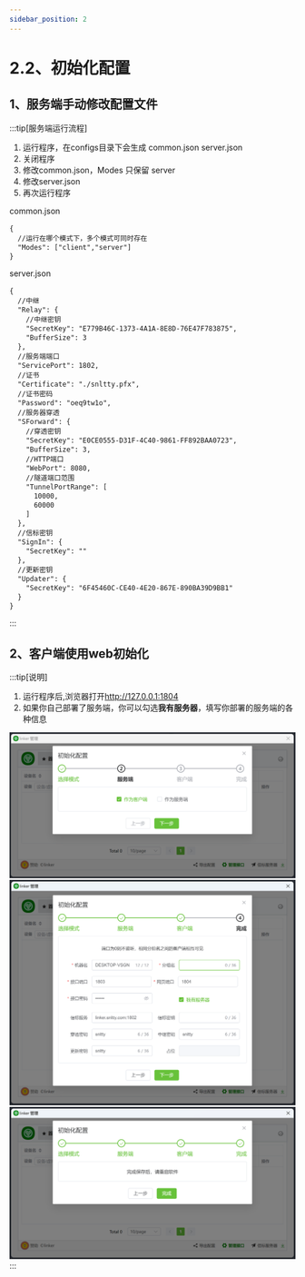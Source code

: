 ```yaml
---
sidebar_position: 2
---
```


# 2.2、初始化配置

## 1、服务端手动修改配置文件

:::tip[服务端运行流程]
1. 运行程序，在configs目录下会生成 common.json server.json
2. 关闭程序
3. 修改common.json，Modes 只保留 server
4. 修改server.json
5. 再次运行程序


common.json
```
{
  //运行在哪个模式下，多个模式可同时存在
  "Modes": ["client","server"]
}
```
server.json
```
{
  //中继
  "Relay": {
    //中继密钥
    "SecretKey": "E779B46C-1373-4A1A-8E8D-76E47F783875",
    "BufferSize": 3
  },
  //服务端端口
  "ServicePort": 1802,
  //证书
  "Certificate": "./snltty.pfx",
  //证书密码
  "Password": "oeq9tw1o",
  //服务器穿透
  "SForward": {
    //穿透密钥
    "SecretKey": "E0CE0555-D31F-4C40-9861-FF892BAA0723",
    "BufferSize": 3,
    //HTTP端口
    "WebPort": 8080,
    //隧道端口范围
    "TunnelPortRange": [
      10000,
      60000
    ]
  },
  //信标密钥
  "SignIn": {
    "SecretKey": ""
  },
  //更新密钥
  "Updater": {
    "SecretKey": "6F45460C-CE40-4E20-867E-890BA39D9BB1"
  }
}
```
:::

## 2、客户端使用web初始化

:::tip[说明]
1. 运行程序后,浏览器打开<a href="http://127.0.0.1:1804" target="_blank">http://127.0.0.1:1804</a>
2. 如果你自己部署了服务端，你可以勾选**我有服务器**，填写你部署的服务端的各种信息

![](./img/mode.png)
![](./img/client.png)
![](./img/save.png)
:::


